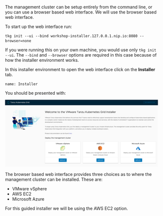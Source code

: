 The management cluster can be setup entirely from the command line, or you can use a browser based web interface. We will use the browser based web interface.

To start up the web interface run:

```execute-3
tkg init --ui --bind workshop-installer.127.0.0.1.nip.io:8080 --browser=none
```

If you were running this on your own machine, you would use only ``tkg init --ui``. The ``--bind`` and ``--browser`` options are required in this case because of how the installer environment works.

In this installer environment to open the web interface click on the **Installer** tab.

```dashboard:open-dashboard
name: Installer
```

You should be presented with:

![](images/tkg-installer-ui.png)

The browser based web interface provides three choices as to where the management cluster can be installed. These are:

* VMware vSphere
* AWS EC2
* Microsoft Azure

For this guided installer we will be using the AWS EC2 option.
